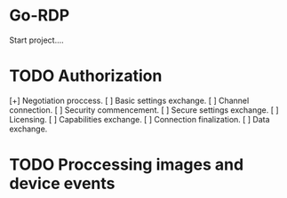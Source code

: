 # Go-RDP

Start project....

# TODO Authorization

[+] Negotiation proccess.
[ ] Basic settings exchange.
[ ] Channel connection.
[ ] Security commencement.
[ ] Secure settings exchange.
[ ] Licensing.
[ ] Capabilities exchange.
[ ] Connection finalization.
[ ] Data exchange.

# TODO Proccessing images and device events
